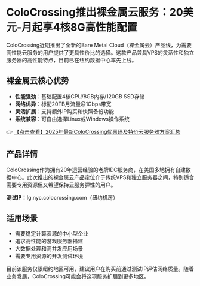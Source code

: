 # ColoCrossing推出裸金属云服务：20美元-月起享4核8G高性能配置

ColoCrossing近期推出了全新的Bare Metal Cloud（裸金属云）产品线，为需要高性能云服务的用户提供了更具性价比的选择。这款产品兼具VPS的灵活性和独立服务器的高性能特点，目前已在纽约数据中心率先上线。

## 裸金属云核心优势

- **性能强劲**：基础配置4核CPU/8GB内存/120GB SSD存储
- **网络优异**：标配20TB月流量@1Gbps带宽
- **灵活扩展**：支持额外IP购买和快照备份功能
- **系统兼容**：可自由选择Linux或Windows操作系统

👉 [【点击查看】2025年最新ColoCrossing优惠码及特价云服务器方案汇总](https://bit.ly/ColoCrossing)

## 产品详情

ColoCrossing作为拥有20年运营经验的老牌IDC服务商，在美国多地拥有自建数据中心。此次推出的裸金属云产品定位介于传统VPS和独立服务器之间，特别适合需要专用资源但又希望保持云服务弹性的用户。

**测试IP**：lg.nyc.colocrossing.com（纽约机房）

## 适用场景

- 需要稳定计算资源的中小型企业
- 追求高性能的游戏服务器搭建
- 大数据处理和高并发应用场景
- 需要专用资源的开发测试环境

目前该服务仅限纽约地区可用，建议用户在购买前通过测试IP评估网络质量。随着业务发展，ColoCrossing可能会将这项服务扩展到更多地区。